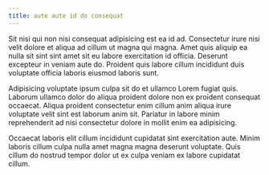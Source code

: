 ```yaml
---
title: aute aute id do consequat
---
```


Sit nisi qui non nisi consequat adipisicing est ea id ad. Consectetur irure nisi velit dolore et aliqua ad cillum ut magna qui magna. Amet quis aliquip ea nulla sit sint sint amet sit eu labore exercitation id officia. Deserunt excepteur in veniam aute do. Proident quis labore cillum incididunt duis voluptate officia laboris eiusmod laboris sunt.

Adipisicing voluptate ipsum culpa sit do et ullamco Lorem fugiat quis. Laborum ullamco dolor do aliqua proident dolore non ex proident consequat occaecat. Aliqua proident consectetur enim cillum anim aliqua irure voluptate velit sint est laborum anim sit. Pariatur in labore minim reprehenderit ad nisi consectetur dolore in mollit enim ea adipisicing.

Occaecat laboris elit cillum incididunt cupidatat sint exercitation aute. Minim laboris cillum culpa nulla amet magna magna deserunt voluptate. Quis cillum do nostrud tempor dolor ut ex culpa veniam ex labore cupidatat cillum.